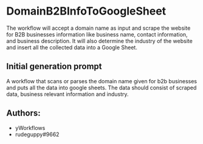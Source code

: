 
# DomainB2BInfoToGoogleSheet

The workflow will accept a domain name as input and scrape the website for B2B businesses information like business name, contact information, and business description. It will also determine the industry of the website and insert all the collected data into a Google Sheet.
## Initial generation prompt
A workflow that scans or parses the domain name given for b2b businesses and puts all the data into google sheets. The data should consist of scraped data, business relevant information and industry.

## Authors: 
- yWorkflows
- rudeguppy#9662
        